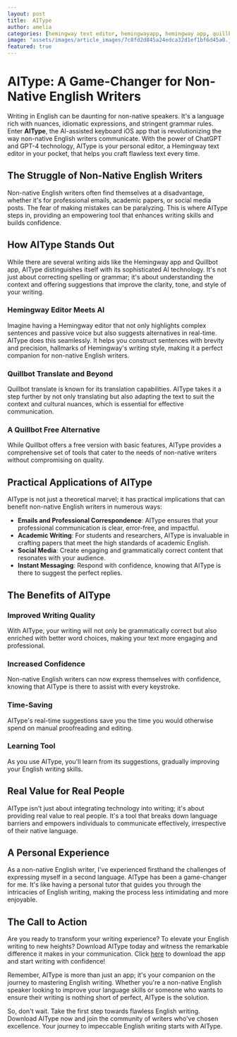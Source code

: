 ```yaml
---
layout: post
title:  AIType
author: amelia
categories: [hemingway text editor, hemingwayapp, hemingway app, quillbot app, hemingway editor, quillbot translate, quillbot free]
image: "assets/images/article_images/7c8fd2d845a24edca32d1ef1bf6d45a0.jpg"
featured: true
---
```


# AIType: A Game-Changer for Non-Native English Writers

Writing in English can be daunting for non-native speakers. It's a language rich with nuances, idiomatic expressions, and stringent grammar rules. Enter **AIType**, the AI-assisted keyboard iOS app that is revolutionizing the way non-native English writers communicate. With the power of ChatGPT and GPT-4 technology, AIType is your personal editor, a Hemingway text editor in your pocket, that helps you craft flawless text every time.

## The Struggle of Non-Native English Writers

Non-native English writers often find themselves at a disadvantage, whether it's for professional emails, academic papers, or social media posts. The fear of making mistakes can be paralyzing. This is where AIType steps in, providing an empowering tool that enhances writing skills and builds confidence.

## How AIType Stands Out

While there are several writing aids like the Hemingway app and Quillbot app, AIType distinguishes itself with its sophisticated AI technology. It's not just about correcting spelling or grammar; it's about understanding the context and offering suggestions that improve the clarity, tone, and style of your writing.

### Hemingway Editor Meets AI

Imagine having a Hemingway editor that not only highlights complex sentences and passive voice but also suggests alternatives in real-time. AIType does this seamlessly. It helps you construct sentences with brevity and precision, hallmarks of Hemingway's writing style, making it a perfect companion for non-native English writers.

### Quillbot Translate and Beyond

Quillbot translate is known for its translation capabilities. AIType takes it a step further by not only translating but also adapting the text to suit the context and cultural nuances, which is essential for effective communication.

### A Quillbot Free Alternative

While Quillbot offers a free version with basic features, AIType provides a comprehensive set of tools that cater to the needs of non-native writers without compromising on quality.

## Practical Applications of AIType

AIType is not just a theoretical marvel; it has practical implications that can benefit non-native English writers in numerous ways:

- **Emails and Professional Correspondence**: AIType ensures that your professional communication is clear, error-free, and impactful.
- **Academic Writing**: For students and researchers, AIType is invaluable in crafting papers that meet the high standards of academic English.
- **Social Media**: Create engaging and grammatically correct content that resonates with your audience.
- **Instant Messaging**: Respond with confidence, knowing that AIType is there to suggest the perfect replies.

## The Benefits of AIType

### Improved Writing Quality

With AIType, your writing will not only be grammatically correct but also enriched with better word choices, making your text more engaging and professional.

### Increased Confidence

Non-native English writers can now express themselves with confidence, knowing that AIType is there to assist with every keystroke.

### Time-Saving

AIType's real-time suggestions save you the time you would otherwise spend on manual proofreading and editing.

### Learning Tool

As you use AIType, you'll learn from its suggestions, gradually improving your English writing skills.

## Real Value for Real People

AIType isn't just about integrating technology into writing; it's about providing real value to real people. It's a tool that breaks down language barriers and empowers individuals to communicate effectively, irrespective of their native language.

## A Personal Experience

As a non-native English writer, I've experienced firsthand the challenges of expressing myself in a second language. AIType has been a game-changer for me. It's like having a personal tutor that guides you through the intricacies of English writing, making the process less intimidating and more enjoyable.

## The Call to Action

Are you ready to transform your writing experience? To elevate your English writing to new heights? Download AIType today and witness the remarkable difference it makes in your communication. Click [here](https://apps.apple.com/us/app/aitype-grammar-check-keyboard/id6469163944) to download the app and start writing with confidence!

Remember, AIType is more than just an app; it's your companion on the journey to mastering English writing. Whether you're a non-native English speaker looking to improve your language skills or someone who wants to ensure their writing is nothing short of perfect, AIType is the solution.

So, don't wait. Take the first step towards flawless English writing. Download AIType now and join the community of writers who've chosen excellence. Your journey to impeccable English writing starts with AIType.